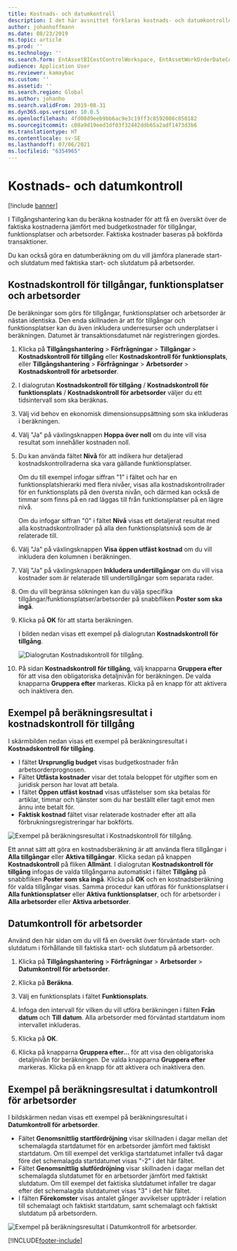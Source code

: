 ```yaml
---
title: Kostnads- och datumkontroll
description: I det här avsnittet förklaras kostnads- och datumkontrollen i Tillgångshantering.
author: johanhoffmann
ms.date: 08/23/2019
ms.topic: article
ms.prod: ''
ms.technology: ''
ms.search.form: EntAssetBICostControlWorkspace, EntAssetWorkOrderDateControl, EntAssetWorkOrderForecastCostInfoPart, EntAssetMaintenanceCostTrans, EntAssetWorkOrderDateControlCalcDialog, EntAssetCostControl, EntAssetCostObjectCalendar, EntAssetWorkOrderCostInfoPart
audience: Application User
ms.reviewer: kamaybac
ms.custom: ''
ms.assetid: ''
ms.search.region: Global
ms.author: johanho
ms.search.validFrom: 2019-08-31
ms.dyn365.ops.version: 10.0.5
ms.openlocfilehash: 4fd08d9eeb9bb6ac9e3c19ff3c8592086c050182
ms.sourcegitcommit: c08a9d19eed1df03f32442ddb65a2adf1473d3b6
ms.translationtype: HT
ms.contentlocale: sv-SE
ms.lasthandoff: 07/06/2021
ms.locfileid: "6354965"
---
```

# <a name="cost-and-date-control"></a>Kostnads- och datumkontroll

[!include [banner](../../includes/banner.md)]

I Tillgångshantering kan du beräkna kostnader för att få en översikt över de faktiska kostnaderna jämfört med budgetkostnader för tillgångar, funktionsplatser och arbetsorder. Faktiska kostnader baseras på bokförda transaktioner.

Du kan också göra en datumberäkning om du vill jämföra planerade start- och slutdatum med faktiska start- och slutdatum på arbetsorder.

## <a name="cost-control-for-assets-functional-locations-and-work-orders"></a>Kostnadskontroll för tillgångar, funktionsplatser och arbetsorder

De beräkningar som görs för tillgångar, funktionsplatser och arbetsorder är nästan identiska. Den enda skillnaden är att för tillgångar och funktionsplatser kan du även inkludera underresurser och underplatser i beräkningen. Datumet är transaktionsdatumet när registreringen gjordes.

1. Klicka på **Tillgångshantering** > **Förfrågningar** > **Tillgångar** > **Kostnadskontroll för tillgång** eller **Kostnadskontroll för funktionsplats**, eller **Tillgångshantering** > **Förfrågningar** > **Arbetsorder** > **Kostnadskontroll för arbetsorder**.

2. I dialogrutan **Kostnadskontroll för tillgång** / **Kostnadskontroll för funktionsplats** / **Kostnadskontroll för arbetsorder** väljer du ett tidsintervall som ska beräknas.

3. Välj vid behov en ekonomisk dimensionsuppsättning som ska inkluderas i beräkningen.

4. Välj "Ja" på växlingsknappen **Hoppa över noll** om du inte vill visa resultat som innehåller kostnaden noll.

5. Du kan använda fältet **Nivå** för att indikera hur detaljerad kostnadskontrollraderna ska vara gällande funktionsplatser. 

    Om du till exempel infogar siffran "1" i fältet och har en funktionsplatshierarki med flera nivåer, visas alla kostnadskontrollrader för en funktionsplats på den översta nivån, och därmed kan också de timmar som finns på en rad läggas till från funktionsplatser på en lägre nivå.

    Om du infogar siffran "0" i fältet **Nivå** visas ett detaljerat resultat med alla kostnadskontrollrader på alla den funktionsplatsnivå som de är relaterade till.

6. Välj "Ja" på växlingsknappen **Visa öppen utfäst kostnad** om du vill inkludera den kolumnen i beräkningen.

7. Välj "Ja" på växlingsknappen **Inkludera undertillgångar** om du vill visa kostnader som är relaterade till undertillgångar som separata rader.

8. Om du vill begränsa sökningen kan du välja specifika tillgångar/funktionsplatser/arbetsorder på snabbfliken **Poster som ska ingå**.

9. Klicka på **OK** för att starta beräkningen.

    I bilden nedan visas ett exempel på dialogrutan **Kostnadskontroll för tillgång**.

    ![Dialogrutan Kostnadskontroll för tillgång.](media/01-controlling-and-reporting.png)

10. På sidan **Kostnadskontroll för tillgång**, välj knapparna **Gruppera efter** för att visa den obligatoriska detaljnivån för beräkningen. De valda knapparna **Gruppera efter** markeras. Klicka på en knapp för att aktivera och inaktivera den.

## <a name="example-of-calculation-results-in-asset-cost-control"></a>Exempel på beräkningsresultat i kostnadskontroll för tillgång

I skärmbilden nedan visas ett exempel på beräkningsresultat i **Kostnadskontroll för tillgång**.

- I fältet **Ursprunglig budget** visas budgetkostnader från arbetsorderprognosen. 
- Fältet **Utfästa kostnader** visar det totala beloppet för utgifter som en juridisk person har lovat att betala. 
- I fältet **Öppen utfäst kostnad** visas utfästelser som ska betalas för artiklar, timmar och tjänster som du har beställt eller tagit emot men ännu inte betalt för. 
- **Faktisk kostnad** fältet visar relaterade kostnader efter att alla förbrukningsregistreringar har bokförts.

![Exempel på beräkningsresultat i Kostnadskontroll för tillgång.](media/02-controlling-and-reporting.png)

Ett annat sätt att göra en kostnadsberäkning är att använda flera tillgångar i **Alla tillgångar** eller **Aktiva tillgångar**. Klicka sedan på knappen **Kostnadskontroll** på fliken **Allmänt**. I dialogrutan **Kostnadskontroll för tillgång** infogas de valda tillgångarna automatiskt i fältet **Tillgång** på snabbfliken **Poster som ska ingå**. Klicka på **OK** och en kostnadsberäkning för valda tillgångar visas. Samma procedur kan utföras för funktionsplatser i **Alla funktionsplatser** eller **Aktiva funktionsplatser**, och för arbetsorder i **Alla arbetsorder** eller **Aktiva arbetsorder**.

## <a name="work-order-date-control"></a>Datumkontroll för arbetsorder

Använd den här sidan om du vill få en översikt över förväntade start- och slutdatum i förhållande till faktiska start- och slutdatum på arbetsorder.

1. Klicka på **Tillgångshantering** > **Förfrågningar** > **Arbetsorder** > **Datumkontroll för arbetsorder**.

2. Klicka på **Beräkna**.

3. Välj en funktionsplats i fältet **Funktionsplats**.

4. Infoga den intervall för vilken du vill utföra beräkningen i fälten **Från datum** och **Till datum**. Alla arbetsorder med förväntad startdatum inom intervallet inkluderas.

5. Klicka på **OK**.

6. Klicka på knapparna **Gruppera efter...** för att visa den obligatoriska detaljnivån för beräkningen. De valda knapparna **Gruppera efter** markeras. Klicka på en knapp för att aktivera och inaktivera den.

## <a name="example-of-calculation-results-in-work-order-date-control"></a>Exempel på beräkningsresultat i datumkontroll för arbetsorder

I bildskärmen nedan visas ett exempel på beräkningsresultat i **Datumkontroll för arbetsorder**.

- Fältet **Genomsnittlig startfördröjning** visar skillnaden i dagar mellan det schemalagda startdatumet för en arbetsorder jämfört med faktiskt startdatum. Om till exempel det verkliga startdatumet infaller två dagar före det schemalagda startdatumet visas "-2" i det här fältet.  
- Fältet **Genomsnittlig slutfördröjning** visar skillnaden i dagar mellan det schemalagda slutdatumet för en arbetsorder jämfört med faktiskt slutdatum. Om till exempel det faktiska slutdatumet infaller tre dagar efter det schemalagda slutdatumet visas "3" i det här fältet.  
- I fälten **Förekomster** visas antalet gånger avvikelser uppträder i relation till schemalagt och faktiskt startdatum, samt schemalagt och faktiskt slutdatum på arbetsordern.

![Exempel på beräkningsresultat i Datumkontroll för arbetsorder.](media/03-controlling-and-reporting.png)




[!INCLUDE[footer-include](../../../includes/footer-banner.md)]